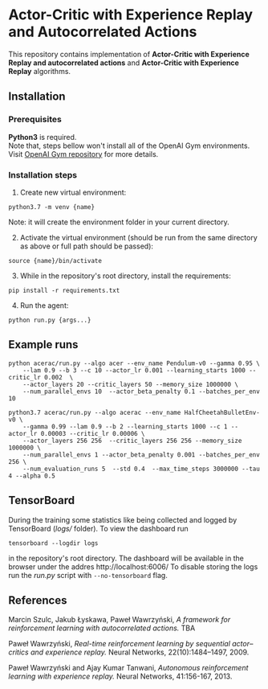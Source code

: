 # Actor-Critic with Experience Replay and Autocorrelated Actions
This repository contains implementation of **Actor-Critic with
Experience Replay and autocorrelated actions** and **Actor-Critic with Experience Replay** algorithms.
## Installation

### Prerequisites
**Python3** is required.  
Note that, steps bellow won't install 
all of the OpenAI Gym environments. Visit
[OpenAI Gym repository](https://github.com/openai/gym) for more details.

### Installation steps
1. Create new virtual environment:
```shell script
python3.7 -m venv {name}
```
Note: it will create the environment folder in your current directory.

2. Activate the virtual environment (should be run from the same directory as above
or full path should be passed):
```shell script
source {name}/bin/activate 
```
3. While in the repository's root directory, install the requirements:
```shell script
pip install -r requirements.txt
``` 

4. Run the agent:
```shell script
python run.py {args...}
```
## Example runs

```shell script
python acerac/run.py --algo acer --env_name Pendulum-v0 --gamma 0.95 \
    --lam 0.9 --b 3 --c 10 --actor_lr 0.001 --learning_starts 1000 --critic_lr 0.002  \
    --actor_layers 20 --critic_layers 50 --memory_size 1000000 \
    --num_parallel_envs 10  --actor_beta_penalty 0.1 --batches_per_env 10
```

```shell script
python3.7 acerac/run.py --algo acerac --env_name HalfCheetahBulletEnv-v0 \
    --gamma 0.99 --lam 0.9 --b 2 --learning_starts 1000 --c 1 --actor_lr 0.00003 --critic_lr 0.00006 \
    --actor_layers 256 256  --critic_layers 256 256 --memory_size 1000000 \
    --num_parallel_envs 1 --actor_beta_penalty 0.001 --batches_per_env 256 \
    --num_evaluation_runs 5  --std 0.4  --max_time_steps 3000000 --tau 4 --alpha 0.5
```


## TensorBoard
During the training some statistics like being
collected and logged by TensorBoard (*logs/* folder).
To view the dashboard run
```shell script
tensorboard --logdir logs
```
in the repository's root directory. The dashboard will be available in the browser under
the addres http://localhost:6006/
To disable storing the logs run the *run.py* script with `--no-tensorboard` flag.


## References
 
Marcin Szulc, Jakub Łyskawa, Paweł Wawrzyński,
*A framework for reinforcement learning with autocorrelated actions.*
TBA
 
Paweł Wawrzyński,
*Real-time reinforcement learning by sequential actor–critics
and experience replay.*
Neural Networks, 22(10):1484–1497, 2009.

Paweł Wawrzyński and Ajay Kumar Tanwani,
*Autonomous reinforcement learning with experience replay.*
Neural Networks, 41:156-167, 2013.